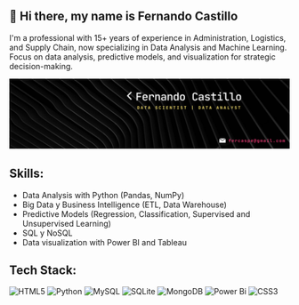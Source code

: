 ## 👋 Hi there, my name is Fernando Castillo

I'm a professional with 15+ years of experience in Administration, Logistics, and Supply Chain, now specializing in Data Analysis and Machine Learning.
Focus on data analysis, predictive models, and visualization for strategic decision-making.


 ![Banner](https://github.com/Fercaspe/Fercaspe/blob/main/Banner_FC1.png) 


 ## Skills:

 <ul>
 <li>Data Analysis with Python (Pandas, NumPy)</li>
 <li>Big Data y Business Intelligence (ETL, Data Warehouse)</li>
 <li>Predictive Models (Regression, Classification, Supervised and Unsupervised Learning)</li>
 <li>SQL y NoSQL</li>
 <li>Data visualization with Power BI and Tableau</li>
</ul>


## Tech Stack:
![HTML5](https://img.shields.io/badge/html5-%23E34F26.svg?style=for-the-badge&logo=html5&logoColor=white) ![Python](https://img.shields.io/badge/python-3670A0?style=for-the-badge&logo=python&logoColor=ffdd54) ![MySQL](https://img.shields.io/badge/mysql-4479A1.svg?style=for-the-badge&logo=mysql&logoColor=white) ![SQLite](https://img.shields.io/badge/sqlite-%2307405e.svg?style=for-the-badge&logo=sqlite&logoColor=white) ![MongoDB](https://img.shields.io/badge/MongoDB-%234ea94b.svg?style=for-the-badge&logo=mongodb&logoColor=white) ![Power Bi](https://img.shields.io/badge/power_bi-F2C811?style=for-the-badge&logo=powerbi&logoColor=black) ![CSS3](https://img.shields.io/badge/css3-%231572B6.svg?style=for-the-badge&logo=css3&logoColor=white)


<!-- Proudly created with GPRM ( https://gprm.itsvg.in ) -->
